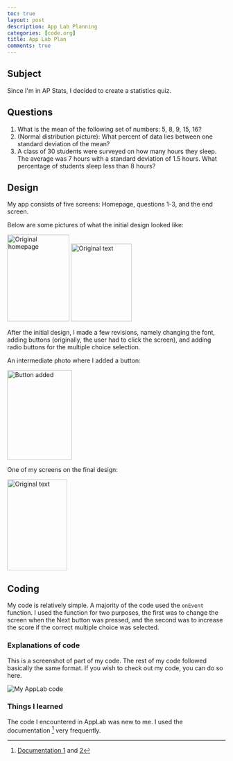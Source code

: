 ```yaml
---
toc: true
layout: post
description: App Lab Planning
categories: [code.org]
title: App Lab Plan
comments: true
---
```


## Subject

Since I'm in AP Stats, I decided to create a statistics quiz. 

## Questions
1. What is the mean of the following set of numbers: 5, 8, 9, 15, 16?
2. (Normal distribution picture): What percent of data lies between one standard deviation of the mean?
3. A class of 30 students were surveyed on how many hours they sleep. The average was 7 hours with a standard deviation of 1.5 hours. What percentage of students sleep less than 8 hours? 

## Design
My app consists of five screens: Homepage, questions 1-3, and the end screen. 

Below are some pictures of what the initial design looked like:

<img src="https://lwu1822.github.io/CSP-fastpages/images/w3AppLabPlan-appLabOriginalText.jpg" alt="Original homepage" width="143" height="200">

<img src="https://lwu1822.github.io/CSP-fastpages/images/w3AppLabPlan-appLabOriginalAnswer.jpg" alt="Original text" width="140" height="179">

After the initial design, I made a few revisions, namely changing the font, adding buttons (originally, the user had to click the screen), and adding radio buttons for the multiple choice selection. 

An intermediate photo where I added a button: 

<img src="https://lwu1822.github.io/CSP-fastpages/images/w3AppLabPlan-appLabButtonChange.jpg" alt="Button added" width="149" height="207">

One of my screens on the final design: 

<img src="https://lwu1822.github.io/CSP-fastpages/images/w3AppLabPlan-appLabFontChange.jpg" alt="Original text" width="138" height="210">


## Coding

My code is relatively simple. A majority of the code used the `onEvent` function. I used the function for two purposes, the first was to change the screen when the Next button was pressed, and the second was to increase the score if the correct multiple choice was selected. 

### Explanations of code

This is a screenshot of part of my code. The rest of my code followed basically the same format. If you wish to check out my code, you can do so here.

<img src="https://lwu1822.github.io/CSP-fastpages/images/w3AppLabPlan-appLabCode.jpg" alt="My AppLab code">


### Things I learned

The code I encountered in AppLab was new to me. I used the documentation [^1] very frequently.


[^1]: [Documentation 1](https://studio.code.org/docs/ide/applab/expressions/button) and [2](https://studio.code.org/docs/concepts/)
